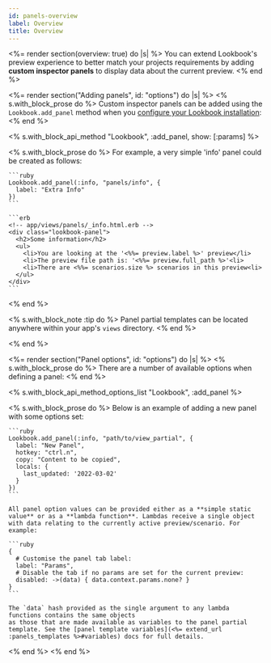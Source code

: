 ```yaml
---
id: panels-overview
label: Overview
title: Overview
---
```


<%= render section(overview: true) do |s| %>
  You can extend Lookbook's preview experience to better match your projects requirements by adding
  **custom inspector panels** to display data about the current preview.
<% end %>

<%= render section("Adding panels", id: "options") do |s| %>
  <% s.with_block_prose do %>
    Custom inspector panels can be added using the `Lookbook.add_panel` method
    when you [configure your Lookbook installation](<%= guide_url :configuration %>):
  <% end %>

  <% s.with_block_api_method "Lookbook", :add_panel, show: [:params] %>
  
  <% s.with_block_prose do %>
    For example, a very simple 'info' panel could be created as follows:

    ```ruby
    Lookbook.add_panel(:info, "panels/info", {
      label: "Extra Info"
    })
    ```

    ```erb
    <!-- app/views/panels/_info.html.erb -->
    <div class="lookbook-panel">
      <h2>Some information</h2>
      <ul>
        <li>You are looking at the '<%%= preview.label %>' preview</li>
        <li>The preview file path is: '<%%= preview.full_path %>'<li>
        <li>There are <%%= scenarios.size %> scenarios in this preview<li>
      </ul>
    </div>
    ```
  <% end %>

  <% s.with_block_note :tip do %>
    Panel partial templates can be located anywhere within your app's `views` directory.
  <% end %>
  
<% end %>

<%= render section("Panel options", id: "options") do |s| %>
  <% s.with_block_prose do %>
    There are a number of available options when defining a panel:
  <% end %>

  <% s.with_block_api_method_options_list "Lookbook", :add_panel %>

  <% s.with_block_prose do %>
    Below is an example of adding a new panel with some options set:

    ```ruby
    Lookbook.add_panel(:info, "path/to/view_partial", {
      label: "New Panel",
      hotkey: "ctrl.n",
      copy: "Content to be copied",
      locals: {
        last_updated: '2022-03-02'
      }
    })
    ```

    All panel option values can be provided either as a **simple static value** or as a **lambda function**. Lambdas receive a single object with data relating to the currently active preview/scenario. For example:

    ```ruby
    {
      # Customise the panel tab label:
      label: "Params",
      # Disable the tab if no params are set for the current preview:
      disabled: ->(data) { data.context.params.none? }
    }
    ```

    The `data` hash provided as the single argument to any lambda functions contains the same objects
    as those that are made available as variables to the panel partial template. See the [panel template variables](<%= extend_url :panels_templates %>#variables) docs for full details.

  <% end %>
<% end %>